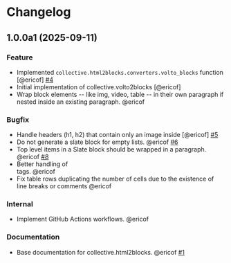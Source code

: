 # Changelog

<!--
   You should *NOT* be adding new change log entries to this file.
   You should create a file in the news directory instead.
   For helpful instructions, please see:
   https://github.com/plone/plone.releaser/blob/master/ADD-A-NEWS-ITEM.rst
-->

<!-- towncrier release notes start -->

## 1.0.0a1 (2025-09-11)


### Feature

- Implemented `collective.html2blocks.converters.volto_blocks` function [@ericof] [#4](https://github.com/collective/collective.html2blocks/issues/4)
- Initial implementation of collective.volto2blocks [@ericof] 
- Wrap block elements -- like img, video, table -- in their own paragraph if nested inside an existing paragraph. @ericof 


### Bugfix

- Handle headers (h1, h2) that contain only an image inside [@ericof] [#5](https://github.com/collective/collective.html2blocks/issues/5)
- Do not generate a slate block for empty lists. @ericof [#6](https://github.com/collective/collective.html2blocks/issues/6)
- Top level items in a Slate block should be wrapped in a paragraph. @ericof [#8](https://github.com/collective/collective.html2blocks/issues/8)
- Better handling of <br> tags. @ericof 
- Fix table rows duplicating the number of cells due to the existence of line breaks or comments @ericof 


### Internal

- Implement GitHub Actions workflows. @ericof 


### Documentation

- Base documentation for collective.html2blocks. @ericof [#1](https://github.com/collective/collective.html2blocks/issues/1)
